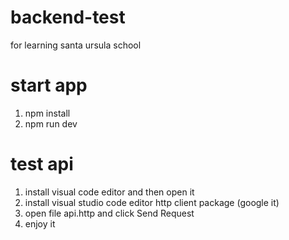 # backend-test
for learning santa ursula school

# start app
1. npm install
2. npm run dev 

# test api
1. install visual code editor and then open it
2. install visual studio code editor http client package (google it)
3. open file api.http and click Send Request
4. enjoy it 
